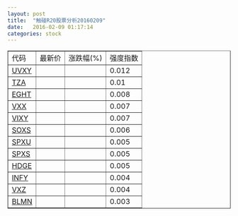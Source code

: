 ```yaml
---
layout: post
title:  "触碰R20股票分析20160209"
date:   2016-02-09 01:17:14
categories: stock
---
```

<script type="text/javascript">
var stockList = []
stockList.push('gb_uvxy');
stockList.push('gb_tza');
stockList.push('gb_eght');
stockList.push('gb_vxx');
stockList.push('gb_vixy');
stockList.push('gb_soxs');
stockList.push('gb_spxu');
stockList.push('gb_spxs');
stockList.push('gb_hdge');
stockList.push('gb_infy');
stockList.push('gb_vxz');
stockList.push('gb_blmn');
</script>

<table border="1">
 <tr>
 <td>代码</td>
  <td>最新价</td>
  <td>涨跌幅(%)</td>
 <td>强度指数</td>
</tr>
  <tr id="uvxy"><td><a href="http://stock.finance.sina.com.cn/usstock/quotes/UVXY.html" target="_blank">UVXY</a></td><td></td><td></td><td>0.012</td></tr>
  <tr id="tza"><td><a href="http://stock.finance.sina.com.cn/usstock/quotes/TZA.html" target="_blank">TZA</a></td><td></td><td></td><td>0.01</td></tr>
  <tr id="eght"><td><a href="http://stock.finance.sina.com.cn/usstock/quotes/EGHT.html" target="_blank">EGHT</a></td><td></td><td></td><td>0.008</td></tr>
  <tr id="vxx"><td><a href="http://stock.finance.sina.com.cn/usstock/quotes/VXX.html" target="_blank">VXX</a></td><td></td><td></td><td>0.007</td></tr>
  <tr id="vixy"><td><a href="http://stock.finance.sina.com.cn/usstock/quotes/VIXY.html" target="_blank">VIXY</a></td><td></td><td></td><td>0.007</td></tr>
  <tr id="soxs"><td><a href="http://stock.finance.sina.com.cn/usstock/quotes/SOXS.html" target="_blank">SOXS</a></td><td></td><td></td><td>0.006</td></tr>
  <tr id="spxu"><td><a href="http://stock.finance.sina.com.cn/usstock/quotes/SPXU.html" target="_blank">SPXU</a></td><td></td><td></td><td>0.005</td></tr>
  <tr id="spxs"><td><a href="http://stock.finance.sina.com.cn/usstock/quotes/SPXS.html" target="_blank">SPXS</a></td><td></td><td></td><td>0.005</td></tr>
  <tr id="hdge"><td><a href="http://stock.finance.sina.com.cn/usstock/quotes/HDGE.html" target="_blank">HDGE</a></td><td></td><td></td><td>0.005</td></tr>
  <tr id="infy"><td><a href="http://stock.finance.sina.com.cn/usstock/quotes/INFY.html" target="_blank">INFY</a></td><td></td><td></td><td>0.004</td></tr>
  <tr id="vxz"><td><a href="http://stock.finance.sina.com.cn/usstock/quotes/VXZ.html" target="_blank">VXZ</a></td><td></td><td></td><td>0.004</td></tr>
  <tr id="blmn"><td><a href="http://stock.finance.sina.com.cn/usstock/quotes/BLMN.html" target="_blank">BLMN</a></td><td></td><td></td><td>0.003</td></tr>
</table>
